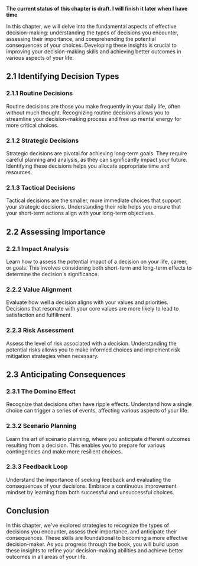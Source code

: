 **The current status of this chapter is draft. I will finish it later when I have time**

In this chapter, we will delve into the fundamental aspects of effective decision-making: understanding the types of decisions you encounter, assessing their importance, and comprehending the potential consequences of your choices. Developing these insights is crucial to improving your decision-making skills and achieving better outcomes in various aspects of your life.

2.1 Identifying Decision Types
------------------------------

### 2.1.1 Routine Decisions

Routine decisions are those you make frequently in your daily life, often without much thought. Recognizing routine decisions allows you to streamline your decision-making process and free up mental energy for more critical choices.

### 2.1.2 Strategic Decisions

Strategic decisions are pivotal for achieving long-term goals. They require careful planning and analysis, as they can significantly impact your future. Identifying these decisions helps you allocate appropriate time and resources.

### 2.1.3 Tactical Decisions

Tactical decisions are the smaller, more immediate choices that support your strategic decisions. Understanding their role helps you ensure that your short-term actions align with your long-term objectives.

2.2 Assessing Importance
------------------------

### 2.2.1 Impact Analysis

Learn how to assess the potential impact of a decision on your life, career, or goals. This involves considering both short-term and long-term effects to determine the decision's significance.

### 2.2.2 Value Alignment

Evaluate how well a decision aligns with your values and priorities. Decisions that resonate with your core values are more likely to lead to satisfaction and fulfillment.

### 2.2.3 Risk Assessment

Assess the level of risk associated with a decision. Understanding the potential risks allows you to make informed choices and implement risk mitigation strategies when necessary.

2.3 Anticipating Consequences
-----------------------------

### 2.3.1 The Domino Effect

Recognize that decisions often have ripple effects. Understand how a single choice can trigger a series of events, affecting various aspects of your life.

### 2.3.2 Scenario Planning

Learn the art of scenario planning, where you anticipate different outcomes resulting from a decision. This enables you to prepare for various contingencies and make more resilient choices.

### 2.3.3 Feedback Loop

Understand the importance of seeking feedback and evaluating the consequences of your decisions. Embrace a continuous improvement mindset by learning from both successful and unsuccessful choices.

Conclusion
----------

In this chapter, we've explored strategies to recognize the types of decisions you encounter, assess their importance, and anticipate their consequences. These skills are foundational to becoming a more effective decision-maker. As you progress through the book, you will build upon these insights to refine your decision-making abilities and achieve better outcomes in all areas of your life.
